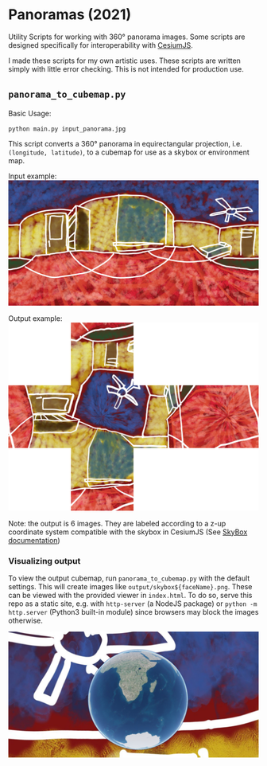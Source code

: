 # Panoramas (2021)

Utility Scripts for working with 360° panorama images. Some scripts are
designed specifically for interoperability with
[CesiumJS](https://github.com/CesiumGS/cesium).

I made these scripts for my own artistic uses. These scripts are written simply
with little error checking. This is not intended for production use.

## `panorama_to_cubemap.py`

Basic Usage:

```
python main.py input_panorama.jpg
```

This script converts a 360° panorama in equirectangular projection, i.e.
`(longitude, latitude)`, to a cubemap for use as a skybox or environment map.

Input example:
![Input Panorama](figures/input_panorama.jpg)

Output example:
![Output Cubemap](figures/output_cubemap.png)

Note: the output is 6 images. They are labeled according to a z-up coordinate system compatible with the skybox in CesiumJS (See [SkyBox documentation](https://cesium.com/docs/cesiumjs-ref-doc/SkyBox.html?classFilter=skybox))

### Visualizing output

To view the output cubemap, run `panorama_to_cubemap.py` with the default
settings. This will create images like `output/skybox${faceName}.png`. These
can be viewed with the provided viewer in `index.html`. To do so, serve this
repo as a static site, e.g. with `http-server` (a NodeJS package)
or `python -m http.server` (Python3 built-in module) since browsers may block
the images otherwise.

![CesiumJS Viewer Example](figures/cesium-viewer.png)